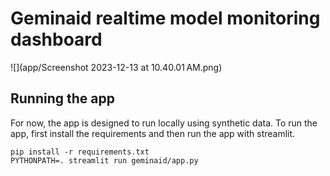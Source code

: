 # Geminaid realtime model monitoring dashboard

![](app/Screenshot 2023-12-13 at 10.40.01 AM.png)

## Running the app

For now, the app is designed to run locally using synthetic data.
To run the app, first install the requirements and then run the app with
streamlit.

```shell
pip install -r requirements.txt
PYTHONPATH=. streamlit run geminaid/app.py
```